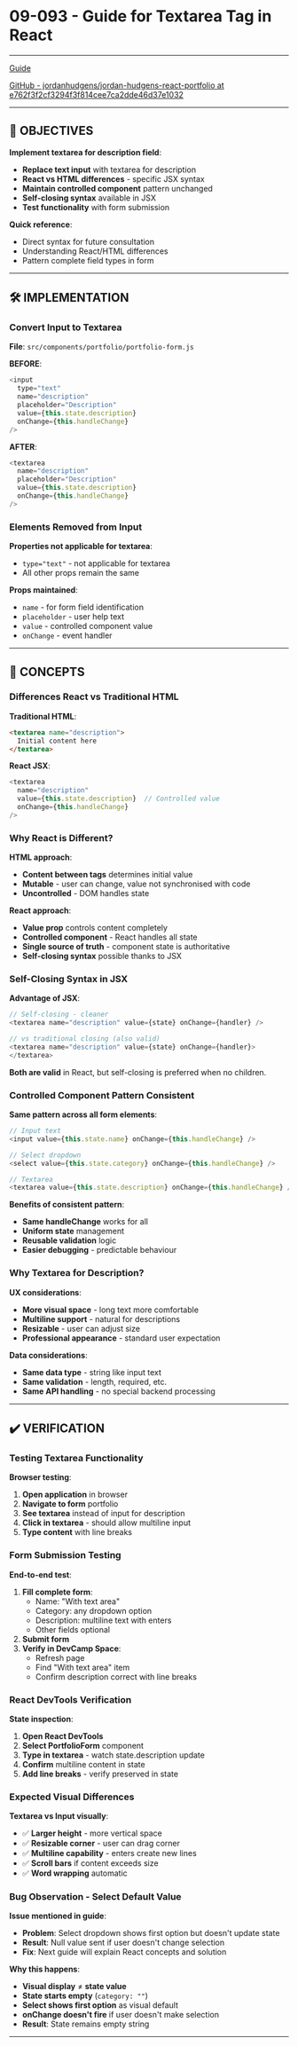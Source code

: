 # 09-093 - Guide for Textarea Tag in React

---

[Guide](https://devcamp.com/pt-full-stack-development-javascript-python-react/guide/guide-textarea-tag-react)

[GitHub - jordanhudgens/jordan-hudgens-react-portfolio at e762f3f2cf3294f3f814cee7ca2dde46d37e1032](https://github.com/jordanhudgens/jordan-hudgens-react-portfolio/tree/e762f3f2cf3294f3f814cee7ca2dde46d37e1032)

---

## 🎯 OBJECTIVES

**Implement textarea for description field**:

- **Replace text input** with textarea for description
- **React vs HTML differences** - specific JSX syntax
- **Maintain controlled component** pattern unchanged  
- **Self-closing syntax** available in JSX
- **Test functionality** with form submission

**Quick reference**:

- Direct syntax for future consultation
- Understanding React/HTML differences
- Pattern complete field types in form

---

## 🛠️ IMPLEMENTATION

### Convert Input to Textarea

**File**: `src/components/portfolio/portfolio-form.js`

**BEFORE**:

```javascript
<input
  type="text"
  name="description"
  placeholder="Description"
  value={this.state.description}
  onChange={this.handleChange}
/>
```

**AFTER**:

```javascript
<textarea
  name="description"
  placeholder="Description"  
  value={this.state.description}
  onChange={this.handleChange}
/>
```

### Elements Removed from Input

**Properties not applicable for textarea**:

- `type="text"` - not applicable for textarea
- All other props remain the same

**Props maintained**:

- `name` - for form field identification
- `placeholder` - user help text
- `value` - controlled component value
- `onChange` - event handler

---

## 🔧 CONCEPTS

### Differences React vs Traditional HTML

**Traditional HTML**:

```html
<textarea name="description">
  Initial content here
</textarea>
```

**React JSX**:

```javascript
<textarea 
  name="description"
  value={this.state.description}  // Controlled value
  onChange={this.handleChange}
/>
```

### Why React is Different?

**HTML approach**:

- **Content between tags** determines initial value
- **Mutable** - user can change, value not synchronised with code
- **Uncontrolled** - DOM handles state

**React approach**:

- **Value prop** controls content completely
- **Controlled component** - React handles all state
- **Single source of truth** - component state is authoritative
- **Self-closing syntax** possible thanks to JSX

### Self-Closing Syntax in JSX

**Advantage of JSX**:

```javascript
// Self-closing - cleaner
<textarea name="description" value={state} onChange={handler} />

// vs traditional closing (also valid)
<textarea name="description" value={state} onChange={handler}>
</textarea>
```

**Both are valid** in React, but self-closing is preferred when no children.

### Controlled Component Pattern Consistent

**Same pattern across all form elements**:

```javascript
// Input text
<input value={this.state.name} onChange={this.handleChange} />

// Select dropdown  
<select value={this.state.category} onChange={this.handleChange} />

// Textarea
<textarea value={this.state.description} onChange={this.handleChange} />
```

**Benefits of consistent pattern**:

- **Same handleChange** works for all
- **Uniform state** management
- **Reusable validation** logic
- **Easier debugging** - predictable behaviour

### Why Textarea for Description?

**UX considerations**:

- **More visual space** - long text more comfortable
- **Multiline support** - natural for descriptions
- **Resizable** - user can adjust size
- **Professional appearance** - standard user expectation

**Data considerations**:

- **Same data type** - string like input text
- **Same validation** - length, required, etc.
- **Same API handling** - no special backend processing

---

## ✔️ VERIFICATION

### Testing Textarea Functionality

**Browser testing**:

1. **Open application** in browser
2. **Navigate to form** portfolio
3. **See textarea** instead of input for description
4. **Click in textarea** - should allow multiline input
5. **Type content** with line breaks

### Form Submission Testing

**End-to-end test**:

1. **Fill complete form**:
   - Name: "With text area"
   - Category: any dropdown option
   - Description: multiline text with enters
   - Other fields optional
2. **Submit form** 
3. **Verify in DevCamp Space**:
   - Refresh page
   - Find "With text area" item
   - Confirm description correct with line breaks

### React DevTools Verification

**State inspection**:

1. **Open React DevTools**
2. **Select PortfolioForm** component  
3. **Type in textarea** - watch state.description update
4. **Confirm** multiline content in state
5. **Add line breaks** - verify preserved in state

### Expected Visual Differences

**Textarea vs Input visually**:

- ✅ **Larger height** - more vertical space
- ✅ **Resizable corner** - user can drag corner
- ✅ **Multiline capability** - enters create new lines
- ✅ **Scroll bars** if content exceeds size
- ✅ **Word wrapping** automatic

### Bug Observation - Select Default Value

**Issue mentioned in guide**:

- **Problem**: Select dropdown shows first option but doesn't update state
- **Result**: Null value sent if user doesn't change selection
- **Fix**: Next guide will explain React concepts and solution

**Why this happens**:

- **Visual display** ≠ **state value**
- **State starts empty** (`category: ""`)  
- **Select shows first option** as visual default
- **onChange doesn't fire** if user doesn't make selection
- **Result**: State remains empty string

---
